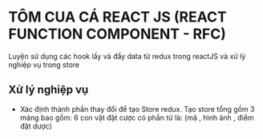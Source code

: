 # TÔM CUA CÁ REACT JS (REACT FUNCTION COMPONENT - RFC)
Luyện sử dụng các hook lấy và đẩy data từ redux trong reactJS và xử lý nghiệp vụ trong store

## Xử lý nghiệp vụ
- Xác định thành phần thay đổi để tạo Store redux. Tạo store tổng gồm 3 mảng bao gồm: 6 con vật đặt cược có phần từ là: (mã , hình ảnh , điểm đặt dược)
